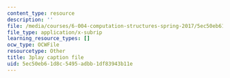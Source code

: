 ```yaml
---
content_type: resource
description: ''
file: /media/courses/6-004-computation-structures-spring-2017/5ec50eb61d8c5495adbb1df83943b11e_0OX-DkYPB3c.vtt
file_type: application/x-subrip
learning_resource_types: []
ocw_type: OCWFile
resourcetype: Other
title: 3play caption file
uid: 5ec50eb6-1d8c-5495-adbb-1df83943b11e
---
```

